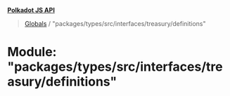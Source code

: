 **[Polkadot JS API](../README.md)**

> [Globals](../globals.md) / "packages/types/src/interfaces/treasury/definitions"

# Module: "packages/types/src/interfaces/treasury/definitions"
